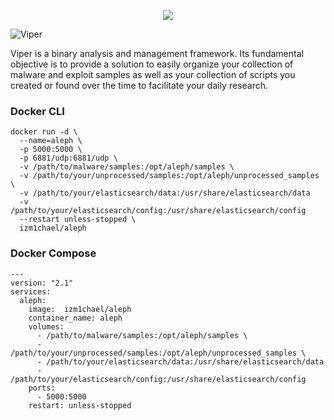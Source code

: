 
<p align="center">
  <img src="https://viper-framework.readthedocs.io/en/latest/_images/viper.png" />
</p>

![Viper](https://viper-framework.readthedocs.io/en/latest/_images/viper.png)

Viper is a binary analysis and management framework. Its fundamental objective is to provide a solution to easily organize your collection of malware and exploit samples as well as your collection of scripts you created or found over the time to facilitate your daily research.

### Docker CLI

    docker run -d \
      --name=aleph \
      -p 5000:5000 \
      -p 6881/udp:6881/udp \
      -v /path/to/malware/samples:/opt/aleph/samples \
      -v /path/to/your/unprocessed/samples:/opt/aleph/unprocessed_samples \
      -v /path/to/your/elasticsearch/data:/usr/share/elasticsearch/data
      -v /path/to/your/elasticsearch/config:/usr/share/elasticsearch/config
      --restart unless-stopped \
      izm1chael/aleph



### Docker Compose
```
---
version: "2.1"
services:
  aleph:
    image:  izm1chael/aleph
    container_name: aleph
    volumes:
      - /path/to/malware/samples:/opt/aleph/samples \
      - /path/to/your/unprocessed/samples:/opt/aleph/unprocessed_samples \
      - /path/to/your/elasticsearch/data:/usr/share/elasticsearch/data
      - /path/to/your/elasticsearch/config:/usr/share/elasticsearch/config
    ports:
      - 5000:5000
    restart: unless-stopped
```
